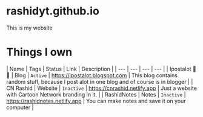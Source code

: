 # rashidyt.github.io

This is my website

# Things I own

| Name | Tags | Status | Link | Description |
| --- | --- | --- | --- |
| Ipostalot 🤨📸 | Blog | `Active` | https://ipostalot.blogspot.com | This blog contains random stuff, because I post alot in one blog and of course is in blogger |
| CN Rashid | Website | `Inactive` | https://cnrashid.netlify.app | Just a website with Cartoon Network branding in it. |
| RashidNotes | Notes | `Inactive` | https://rashidnotes.netlify.app | You can make notes and save it on your computer |
